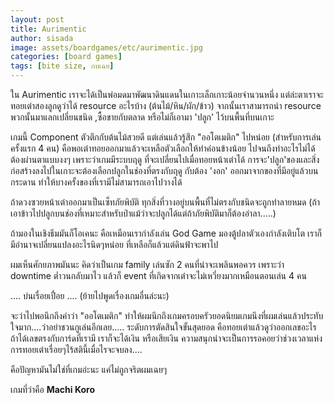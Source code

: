 ```yaml
---
layout: post
title: Aurimentic
author: sisada
image: assets/boardgames/etc/aurimentic.jpg
categories: [board games]
tags: [bite size, กบเฉย]
---
```

ใน Aurimentic เราจะได้เป็นพ่อมดมาพัฒนาดินแดนในเกาะเล็กเกาะน้อยจำนวนหนึ่ง แต่ล่ะตาเราจะทอยเต๋าสองลูกดูว่าได้ resource อะไรบ้าง (ต้นไม้/หิน/ผัก/ข้าว) จากนั้นเราสามารถนำ resource พวกนั้นมาแลกเปลี่ยนชนิด ,ซื้อขายกับตลาด หรือไม่ก็เอามา 'ปลูก' ไว้บนพื้นที่บนเกาะ

เกมนี้ Component ตัวตึกกับต้นไม้สวยดี แต่เล่นแล้วรู้สึก "ออโตเมติก" ไปหน่อย (สำหรับการเล่นครั้งแรก 4 คน) คือพอเต๋าทอยออกมาแล้วจะเหลือตัวเลือกให้ทำค่อนข้างน้อย ไปจนถึงทำอะไรไม่ได้ ต้องผ่านตาแบบงงๆ เพราะว่าเกมมีระบบฤดู ที่จะเปลี่ยนไปเมื่อทอยหน้าเต๋าได้ การจะ'ปลูก'ของและสิ่งก่อสร้างลงไปในเกาะจะต้องเลือกปลูกในช่องที่ตรงกับฤดู กับต้อง 'งอก' ออกมาจากของที่มีอยู่แล้วบนกระดาน ทำให้บางครั้งของที่เรามีไม่สามารถเอาไปวางได้

ถ้าดวงซวยหน้าเต๋าออกมาเป็นเซ็ทภัยพิบัติ ทุกสิ่งที่วางอยู่บนพื้นที่ไม่ตรงกับชนิดจะถูกทำลายหมด (ถ้าเอาข้าวไปปลูกบนช่องที่เหมาะสำหรับป่าแม้ว่าจะปลูกได้แต่ถ้าภัยพิบัติมาก็ต้องอำลา.....)

ถ้ามองในเชิงธีมมันก็โอเคนะ คือเหมือนเรากำลังเล่น God Game มองตู้ปลาตัวเองกำลังเติบโต เราก็มีอำนาจเปลี่ยนแปลงอะไรนิดๆหน่อย ที่เหลือก็แล้วแต่ดินฟ้าจะพาไป

ผมเห็นศักยภาพมันนะ คิดว่าเป็นเกม family เล่นซัก 2 คนที่น่าจะเพลินพอควร เพราะว่า downtime ต่ำวนกลับมาไว แล้วก็ event ที่เกิดจากเต๋าจะไม่เหวี่ยงมากเหมือนตอนเล่น 4 คน

.... บ่นเรื่อยเปื่อย .... (ย้ายไปพูดเรื่องเกมอื่นล่ะนะ)

จะว่าไปพอนึกถึงคำว่า "ออโตเมติก" ทำให้ผมนึกถึงเกมครอบครัวยอดนิยมเกมนึงที่ผมเล่นแล้วประทับใจมาก....ว่าอย่าชวนกูเล่นอีกเลย..... ระดับการตัดสินใจขั้นสุดยอด คือทอยเต๋าแล้วดูว่าออกเลขอะไร ถ้าได้เลขตรงกับการ์ดที่เรามี เราก็จะได้เงิน หรือเสียเงิน ความสนุกน่าจะเป็นการรอคอยว่าช่วงเวลาแห่งการทอยเต๋าเรื่อยๆไร้สตินี้เมื่อไรจะจบลง....

คือปัญหามันไม่ใช่ที่เกมอ่ะนะ แค่ไม่ถูกจริตผมเฉยๆ

เกมที่ว่าคือ **Machi Koro**